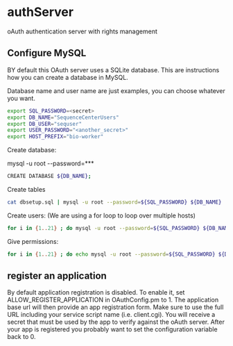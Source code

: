 # authServer
oAuth authentication server with rights management




## Configure MySQL
BY default this OAuth server uses a SQLite database. This are instructions how you can create a database in MySQL. 


Database name and user name are just examples, you can choose whatever you want.
```bash
export SQL_PASSWORD=<secret>
export DB_NAME="SequenceCenterUsers"
export DB_USER="sequser"
export USER_PASSWORD="<another_secret>"
export HOST_PREFIX="bio-worker"
```

Create database:

mysql -u root --password=***
```bash
CREATE DATABASE ${DB_NAME};
```

Create tables
```bash
cat dbsetup.sql | mysql -u root --password=${SQL_PASSWORD} ${DB_NAME}
```

Create users:
(We are using a for loop to loop over multiple hosts)

```bash
for i in {1..21} ; do mysql -u root --password=${SQL_PASSWORD} ${DB_NAME} --execute "CREATE USER IF NOT EXISTS '${DB_USER}'@'${HOST_PREFIX}${i}.mcs.anl.gov' IDENTIFIED BY '${USER_PASSWORD}';"  ; done
```

Give permissions:
```bash
for i in {1..21} ; do echo mysql -u root --password=${SQL_PASSWORD} ${DB_NAME}  --execute "GRANT SELECT, INSERT, UPDATE, DELETE on ${DB_NAME} .* to '${DB_USER}'@'${HOST_PREFIX}${i}.mcs.anl.gov';" ; done
```

## register an application
By default application registration is disabled. To enable it, set
ALLOW_REGISTER_APPLICATION in OAuthConfig.pm to 1. The application
base url will then provide an app registration form. Make sure to use
the full URL including your service script name (i.e. client.cgi). You
will receive a secret that must be used by the app to verify against
the oAuth server. After your app is registered you probably want to
set the configuration variable back to 0.
